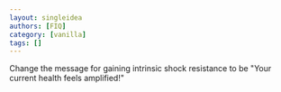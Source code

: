 ```yaml
---
layout: singleidea
authors: [FIQ]
category: [vanilla]
tags: []
---
```

Change the message for gaining intrinsic shock resistance to be "Your current health feels amplified!"
